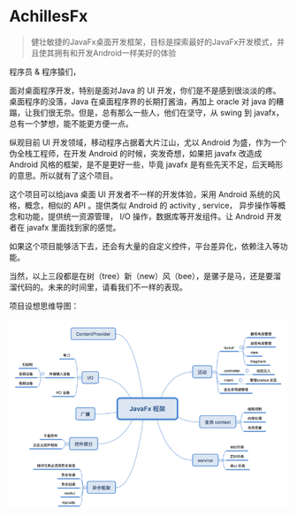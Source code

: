 # AchillesFx
> 健壮敏捷的JavaFx桌面开发框架，目标是探索最好的JavaFx开发模式，并且使其拥有和开发Android一样美好的体验

程序员 & 程序猿们，

面对桌面程序开发，特别是面对Java 的 UI 开发，你们是不是感到很淡淡的疼。桌面程序的没落，Java 在桌面程序界的长期打酱油，再加上 oracle 对 java 的糟蹋，让我们很无奈。但是，总有那么一些人，他们在坚守，从 swing 到 javafx，总有一个梦想，能不能更方便一点。

纵观目前 UI 开发领域，移动程序占据着大片江山，尤以 Android 为盛，作为一个伪全栈工程师，在开发 Android 的时候，突发奇想，如果把 javafx 改造成 Android 风格的框架，是不是更好一些，毕竟 javafx 是有些先天不足，后天畸形的意思。所以就有了这个项目。

这个项目可以给java 桌面 UI 开发者不一样的开发体验，采用 Android 系统的风格，概念，相似的 API 。提供类似 Android 的 activity , service， 异步操作等概念和功能，提供统一资源管理， I/O 操作，数据库等开发组件。让 Android 开发者在 javafx 里面找到家的感觉。

如果这个项目能够活下去，还会有大量的自定义控件，平台差异化，依赖注入等功能。

当然，以上三段都是在树（tree）新（new）风（bee），是骡子是马，还是要溜溜代码的。未来的时间里，请看我们不一样的表现。

项目设想思维导图：

![](source/image/project-mind.jpg)

